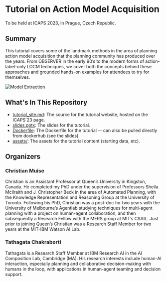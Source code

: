 # Tutorial on Action Model Acquisition

To be held at ICAPS 2023, in Prague, Czech Republic.

## Summary

This tutorial covers some of the landmark methods in the area of planning action model acquisition that the planning community has produced over the years. From OBSERVER in the early 90’s to the modern forms of action-label-only LOCM techniques, we cover both the concepts behind these approaches and grounded hands-on examples for attendees to try for themselves.

![Model Extraction](https://mulab.ai/img/projects/macq/extraction.png)

## What's In This Repository

- [tutorial_site.md](tutorial_site.md): The source for the tutorial website, hosted on the ICAPS'23 page.
- [slides.pptx](slides.pptx): The slides for the tutorial.
- [Dockerfile](Dockerfile): The Dockerfile for the tutorial -- can also be pulled directly from dockerhub (see the slides).
- [assets/](assets/): The assets for the tutorial content (starting data, etc).

## Organizers

### Christian Muise

Christian is an Assistant Professor at Queen’s University in Kingston, Canada. He completed my PhD under the supervision of Professors Sheila McIlraith and J. Christopher Beck in the area of Automated Planning, with the Knowledge Representation and Reasoning Group at the University of Toronto. Following his PhD, Christian was a post-doc for two years with the University of Melbourne’s Agentlab studying techniques for multi-agent planning with a project on human-agent collaboration, and then subsequently a Research Fellow with the MERS group at MIT’s CSAIL. Just prior to joining Queen’s Christian was a Research Staff Member for two years at the MIT-IBM Watson AI Lab.

### Tathagata Chakraborti

Tathagata is a Research Staff Member at IBM Research AI in the AI Composition Lab, Cambridge (MA). His research interests include human-AI interaction, especially planning and collaborative decision-making with humans in the loop, with applications in human-agent teaming and decision support.
